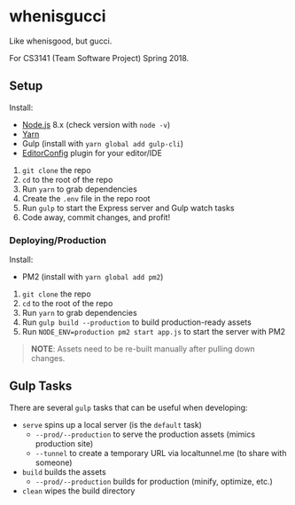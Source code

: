 # whenisgucci

Like whenisgood, but gucci.

For CS3141 (Team Software Project) Spring 2018.

## Setup

Install:

- [Node.js][nodejs] 8.x (check version with `node -v`)
- [Yarn][yarn]
- Gulp (install with `yarn global add gulp-cli`)
- [EditorConfig][editorconfig] plugin for your editor/IDE

1. `git clone` the repo
2. `cd` to the root of the repo
3. Run `yarn` to grab dependencies
4. Create the `.env` file in the repo root
5. Run `gulp` to start the Express server and Gulp watch tasks
6. Code away, commit changes, and profit!

### Deploying/Production

Install:

- PM2 (install with `yarn global add pm2`)

1. `git clone` the repo
2. `cd` to the root of the repo
3. Run `yarn` to grab dependencies
4. Run `gulp build --production` to build production-ready assets
5. Run `NODE_ENV=production pm2 start app.js` to start the server with PM2

> **NOTE**: Assets need to be re-built manually after pulling down changes.

## Gulp Tasks

There are several `gulp` tasks that can be useful when developing:

- `serve` spins up a local server (is the `default` task)
  - `--prod/--production` to serve the production assets (mimics production site)
  - `--tunnel` to create a temporary URL via localtunnel.me (to share with someone)
- `build` builds the assets
  - `--prod/--production` builds for production (minify, optimize, etc.)
- `clean` wipes the build directory

[nodejs]: https://nodejs.org/en/
[editorconfig]: http://editorconfig.org/#download
[yarn]: https://yarnpkg.com/en/docs/install
